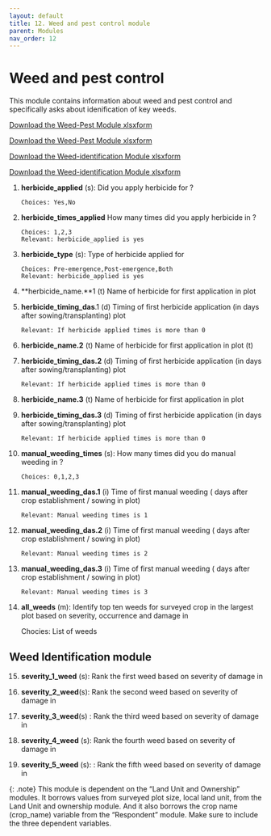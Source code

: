```yaml
---
layout: default
title: 12. Weed and pest control module
parent: Modules
nav_order: 12
---
```


# Weed and pest control

This module contains information about weed and pest control and specifically asks about idenification of key weeds.


<a href="../Modules/df_weed_pest.xlsx" download> Download the Weed-Pest Module xlsxform </a>

[Download the Weed-Pest Module xlsxform](../Modules/df_weed_pest.xlsx)


<a href="../Modules/df_weed_iden.xlsx" download> Download the Weed-identification Module xlsxform </a>

[Download the Weed-identification Module xlsxform](../Modules/df_weed_iden.xlsx)


1.  **herbicide_applied** (s): Did you apply herbicide for ?    
        
        Choices: Yes,No

2.  **herbicide_times_applied** How many times did you apply herbicide in ? 

        Choices: 1,2,3
        Relevant: herbicide_applied is yes

3.  **herbicide_type** (s): Type of herbicide applied for   

        Choices: Pre-emergence,Post-emergence,Both
        Relevant: herbicide_applied is yes

4.  **herbicide_name.**1 (t)    Name of herbicide for first application in  plot    

5.  **herbicide_timing_das**.1 (d)  Timing of first herbicide application (in days after sowing/transplanting) plot 
        
        Relevant: If herbicide applied times is more than 0

6.  **herbicide_name.2** (t)    Name of herbicide for first application in  plot    (t)

7.  **herbicide_timing_das.2** (d)  Timing of first herbicide application (in days after sowing/transplanting) plot 
        
        Relevant: If herbicide applied times is more than 0

8.  **herbicide_name.3** (t)    Name of herbicide for first application in  plot    

9.  **herbicide_timing_das.3** (d)  Timing of first herbicide application (in days after sowing/transplanting) plot
    
        Relevant: If herbicide applied times is more than 0

10. **manual_weeding_times** (s): How many times did you do manual weeding in ? 

        Choices: 0,1,2,3

11. **manual_weeding_das.1** (i)    Time of first manual weeding ( days after crop establishment / sowing in  plot) 

        Relevant: Manual weeding times is 1

12. **manual_weeding_das.2** (i)    Time of first manual weeding ( days after crop establishment / sowing in  plot)

        Relevant: Manual weeding times is 2

13. **manual_weeding_das.3** (i)    Time of first manual weeding ( days after crop establishment / sowing in  plot) 

        Relevant: Manual weeding times is 3

14. **all_weeds** (m):  Identify top ten weeds for surveyed crop in the largest plot based on severity, occurrence and damage in  
    
    Chocies: List of weeds

## Weed Identification module

15. **severity_1_weed** (s): Rank the first weed based on severity of damage in 

16. **severity_2_weed**(s): Rank the second weed based on severity of damage in 

17. **severity_3_weed**(s) : Rank the third weed based on severity of damage in 

18. **severity_4_weed** (s): Rank the fourth weed based on severity of damage in 

19. **severity_5_weed** (s): : Rank the fifth weed based on severity of damage in 

{: .note}
This module is dependent on the “Land Unit and Ownership” modules. It borrows values from surveyed plot size, local land unit, from the Land Unit and ownership module. And it also borrows the crop name (crop_name) variable from the “Respondent” module. Make sure to include the three dependent variables. 

